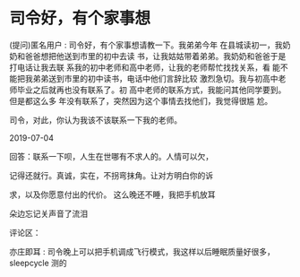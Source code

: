 # 司令好，有个家事想

(提问)匿名用户 : 司令好，有个家事想请教一下。我弟弟今年 在县城读初一，我奶奶和爸爸想把他送到市里的初中去读 书，让我姑姑带着弟弟。我奶奶和爸爸于是打电话让我去联 系我的初中老师和高中老师，让我的老师帮忙找找关系，看 能不能把我弟弟送到市里的初中读书，电话中他们言辞比较 激烈急切。我与初高中老师毕业之后就再也没有联系了。初 高中老师的联系方式，我能问其他同学要到。但是都这么多 年没有联系了，突然因为这个事情去找他们，我觉得很尴 尬。

司令，对此，你认为我该不该联系一下我的老师。

2019-07-04

回答：联系一下呗，人生在世哪有不求人的。人情可以欠，

记得还就行。真诚，实在，不拐弯抹角。让对方明白你的诉

求，以及你愿意付出的代价。 这么晚还不睡，我把手机放耳

朵边忘记关声音了流泪

评论区：

亦庄即耳 : 司令晚上可以把手机调成飞行模式，我这样以后睡眠质量好很多，sleepcycle 测的